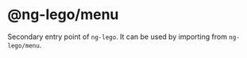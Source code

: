 # @ng-lego/menu

Secondary entry point of `ng-lego`. It can be used by importing from `ng-lego/menu`.
